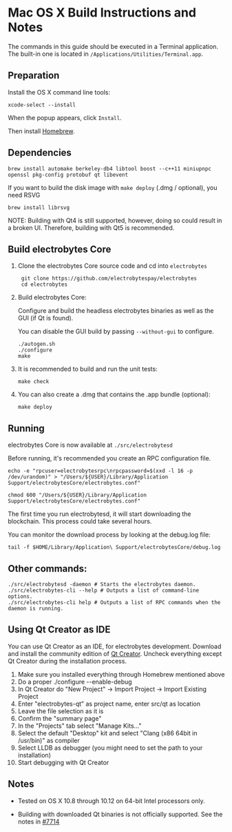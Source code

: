 Mac OS X Build Instructions and Notes
====================================
The commands in this guide should be executed in a Terminal application.
The built-in one is located in `/Applications/Utilities/Terminal.app`.

Preparation
-----------
Install the OS X command line tools:

`xcode-select --install`

When the popup appears, click `Install`.

Then install [Homebrew](https://brew.sh).

Dependencies
----------------------

    brew install automake berkeley-db4 libtool boost --c++11 miniupnpc openssl pkg-config protobuf qt libevent

If you want to build the disk image with `make deploy` (.dmg / optional), you need RSVG

    brew install librsvg

NOTE: Building with Qt4 is still supported, however, doing so could result in a broken UI. Therefore, building with Qt5 is recommended.

Build electrobytes Core
------------------------

1. Clone the electrobytes Core source code and cd into `electrobytes`

        git clone https://github.com/electrobytespay/electrobytes
        cd electrobytes

2.  Build electrobytes Core:

    Configure and build the headless electrobytes binaries as well as the GUI (if Qt is found).

    You can disable the GUI build by passing `--without-gui` to configure.

        ./autogen.sh
        ./configure
        make

3.  It is recommended to build and run the unit tests:

        make check

4.  You can also create a .dmg that contains the .app bundle (optional):

        make deploy

Running
-------

electrobytes Core is now available at `./src/electrobytesd`

Before running, it's recommended you create an RPC configuration file.

    echo -e "rpcuser=electrobytesrpc\nrpcpassword=$(xxd -l 16 -p /dev/urandom)" > "/Users/${USER}/Library/Application Support/electrobytesCore/electrobytes.conf"

    chmod 600 "/Users/${USER}/Library/Application Support/electrobytesCore/electrobytes.conf"

The first time you run electrobytesd, it will start downloading the blockchain. This process could take several hours.

You can monitor the download process by looking at the debug.log file:

    tail -f $HOME/Library/Application\ Support/electrobytesCore/debug.log

Other commands:
-------

    ./src/electrobytesd -daemon # Starts the electrobytes daemon.
    ./src/electrobytes-cli --help # Outputs a list of command-line options.
    ./src/electrobytes-cli help # Outputs a list of RPC commands when the daemon is running.

Using Qt Creator as IDE
------------------------
You can use Qt Creator as an IDE, for electrobytes development.
Download and install the community edition of [Qt Creator](https://www.qt.io/download/).
Uncheck everything except Qt Creator during the installation process.

1. Make sure you installed everything through Homebrew mentioned above
2. Do a proper ./configure --enable-debug
3. In Qt Creator do "New Project" -> Import Project -> Import Existing Project
4. Enter "electrobytes-qt" as project name, enter src/qt as location
5. Leave the file selection as it is
6. Confirm the "summary page"
7. In the "Projects" tab select "Manage Kits..."
8. Select the default "Desktop" kit and select "Clang (x86 64bit in /usr/bin)" as compiler
9. Select LLDB as debugger (you might need to set the path to your installation)
10. Start debugging with Qt Creator

Notes
-----

* Tested on OS X 10.8 through 10.12 on 64-bit Intel processors only.

* Building with downloaded Qt binaries is not officially supported. See the notes in [#7714](https://github.com/bitcoin/bitcoin/issues/7714)
